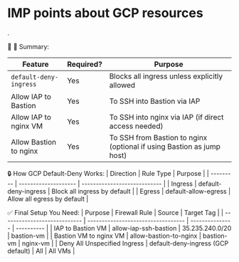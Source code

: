 # IMP points about GCP resources


.

🔧 🔑 Summary:

| Feature                | Required? | Purpose                                                               |
| ---------------------- | --------- | --------------------------------------------------------------------- |
| `default-deny-ingress` | Yes       | Blocks all ingress unless explicitly allowed                          |
| Allow IAP to Bastion   | Yes       | To SSH into Bastion via IAP                                           |
| Allow IAP to nginx VM  | Yes       | To SSH into nginx via IAP (if direct access needed)                   |
| Allow Bastion to nginx | Yes       | To SSH from Bastion to nginx (optional if using Bastion as jump host) |

🔒 How GCP Default-Deny Works:
| Direction | Rule Type            | Purpose                      |
| --------- | -------------------- | ---------------------------- |
| Ingress   | default-deny-ingress | Block all ingress by default |
| Egress    | default-allow-egress | Allow all egress by default  |

✅ Final Setup You Need:
| Purpose                      | Firewall Rule                      | Source          | Target Tag |
| ---------------------------- | ---------------------------------- | --------------- | ---------- |
| IAP to Bastion VM            | allow-iap-ssh-bastion              | 35.235.240.0/20 | bastion-vm |
| Bastion VM to nginx VM       | allow-bastion-to-nginx             | bastion-vm      | nginx-vm   |
| Deny All Unspecified Ingress | default-deny-ingress (GCP default) | All             | All VMs    |


